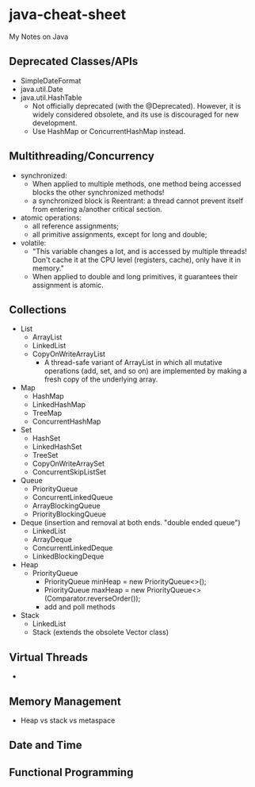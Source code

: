 # java-cheat-sheet
My Notes on Java

## Deprecated Classes/APIs
 - SimpleDateFormat
 - java.util.Date
 - java.util.HashTable
   - Not officially deprecated (with the @Deprecated). However, it is widely considered obsolete, and its use is discouraged for new development.
   - Use HashMap or ConcurrentHashMap instead.

## Multithreading/Concurrency
 - synchronized:
   - When applied to multiple methods, one method being accessed blocks the other synchronized methods!
   - a synchronized block is Reentrant: a thread cannot prevent itself from entering a/another critical section.
 - atomic operations:
   - all reference assignments;
   - all primitive assignments, except for long and double;
- volatile:
   - "This variable changes a lot, and is accessed by multiple threads! Don't cache it at the CPU level (registers, cache), only have it in memory."
   - When applied to double and long primitives, it guarantees their assignment is atomic. 

## Collections
- List
  - ArrayList
  - LinkedList
  - CopyOnWriteArrayList
    - A thread-safe variant of ArrayList in which all mutative operations (add, set, and so on) are implemented by making a fresh copy of the underlying array.
- Map
  - HashMap
  - LinkedHashMap
  - TreeMap
  - ConcurrentHashMap
- Set
  - HashSet
  - LinkedHashSet
  - TreeSet
  - CopyOnWriteArraySet
  - ConcurrentSkipListSet
- Queue
  - PriorityQueue
  - ConcurrentLinkedQueue
  - ArrayBlockingQueue
  - PriorityBlockingQueue
- Deque (insertion and removal at both ends. "double ended queue")
  - LinkedList
  - ArrayDeque
  - ConcurrentLinkedDeque
  - LinkedBlockingDeque
- Heap
  - PriorityQueue
    - PriorityQueue<Integer> minHeap = new PriorityQueue<>();
    - PriorityQueue<Integer> maxHeap = new PriorityQueue<>(Comparator.reverseOrder());
    - add and poll methods
- Stack
  - LinkedList
  - Stack (extends the obsolete Vector class)

## Virtual Threads
 - 

## Memory Management 
 - Heap vs stack vs metaspace 

## Date and Time
 
## Functional Programming

